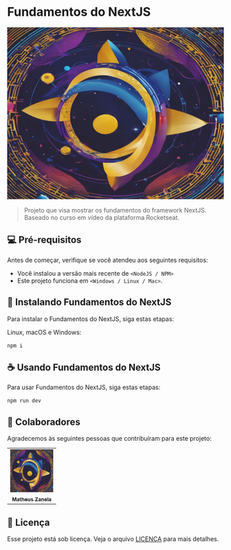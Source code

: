 # Fundamentos do NextJS

<img src="/public/image1.png" width="600px;" height="400px;" alt="Foto de perfil">

> Projeto que visa mostrar os fundamentos do framework NextJS. Baseado no curso em vídeo da plataforma Rocketseat.

## 💻 Pré-requisitos

Antes de começar, verifique se você atendeu aos seguintes requisitos:

- Você instalou a versão mais recente de `<NodeJS / NPM>`
- Este projeto funciona em `<Windows / Linux / Mac>`.

## 🚀 Instalando Fundamentos do NextJS

Para instalar o Fundamentos do NextJS, siga estas etapas:

Linux, macOS e Windows:

```
npm i
```

## ☕ Usando Fundamentos do NextJS

Para usar Fundamentos do NextJS, siga estas etapas:

```
npm run dev
```

## 🤝 Colaboradores

Agradecemos às seguintes pessoas que contribuíram para este projeto:

<table>
  <tr>
    <td align="center">
      <a href="#" title="Minha foto de perfil">
        <img src="/public/image1.png" width="100px;" alt="Foto do Matheus Zanela no GitHub"/><br>
        <sub>
          <b>Matheus Zanela</b>
        </sub>
      </a>
    </td>
  </tr>
</table>

## 📝 Licença

Esse projeto está sob licença. Veja o arquivo [LICENÇA](LICENSE.md) para mais detalhes.

